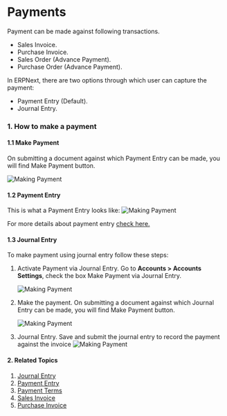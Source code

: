 <!-- add-breadcrumbs -->
# Payments

Payment can be made against following transactions.

* Sales Invoice.
* Purchase Invoice.
* Sales Order (Advance Payment).
* Purchase Order (Advance Payment).
  
In ERPNext, there are two options through which user can capture the payment:

* Payment Entry (Default).
* Journal Entry.
  
### 1. How to make a payment

#### 1.1 Make Payment

On submitting a document against which Payment Entry can be made, you will find Make Payment button.

<img class="screenshot" alt="Making Payment" src="{{docs_base_url}}/assets/img/accounts/payment-entry-1.png">

#### 1.2 Payment Entry
This is what a Payment Entry looks like:
<img class="screenshot" alt="Making Payment" src="{{docs_base_url}}/assets/img/accounts/payment-entry-9.png">

For more details about payment entry [check here.](/docs/user/manual/en/accounts/payment-entry)

#### 1.3 Journal Entry

To make payment using journal entry follow these steps:

1. Activate Payment via Journal Entry. Go to **Accounts > Accounts Settings**, check the box Make Payment via Journal Entry.

   <img class="screenshot" alt="Making Payment" src="{{docs_base_url}}/assets/img/accounts/account-settings.png">

2. Make the payment. On submitting a document against which Journal Entry can be made, you will find Make Payment button.

   <img class="screenshot" alt="Making Payment" src="{{docs_base_url}}/assets/img/accounts/payment-entry-1.png">

3. Journal Entry. Save and submit the journal entry to record the payment against the invoice
   <img class="screenshot" alt="Making Payment" src="{{docs_base_url}}/assets/img/accounts/journal-entry.png">

#### 2. Related Topics
1. [Journal Entry](/docs/user/manual/en/accounts/journal-entry)
1. [Payment Entry](/docs/user/manual/en/accounts/payment-entry)
1. [Payment Terms](/docs/user/manual/en/accounts/payment-terms)
1. [Sales Invoice](/docs/user/manual/en/accounts/sales-invoice)
1. [Purchase Invoice](/docs/user/manual/en/accounts/purchase-invoice)

